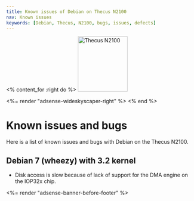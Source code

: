 ```yaml
---
title: Known issues of Debian on Thecus N2100
nav: Known issues
keywords: [Debian, Thecus, N2100, bugs, issues, defects]
---
```


<% content_for :right do %>
<img src = "../images/r_n2100_debian.jpg" class="border" alt="Thecus N2100" width="133" height="148" />

<%= render "adsense-wideskyscaper-right" %>
<% end %>

<h1>Known issues and bugs</h1>

Here is a list of known issues and bugs with Debian on the Thecus N2100.

<h2>Debian 7 (wheezy) with 3.2 kernel</h2>

<ul>

<li>Disk access is slow because of lack of support for the DMA engine on
the IOP32x chip.</li>

</ul>

<div class="bbf">
<%= render "adsense-banner-before-footer" %>
</div>

